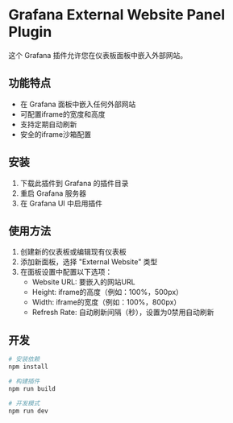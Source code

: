# Grafana External Website Panel Plugin

这个 Grafana 插件允许您在仪表板面板中嵌入外部网站。

## 功能特点

- 在 Grafana 面板中嵌入任何外部网站
- 可配置iframe的宽度和高度
- 支持定期自动刷新
- 安全的iframe沙箱配置

## 安装

1. 下载此插件到 Grafana 的插件目录
2. 重启 Grafana 服务器
3. 在 Grafana UI 中启用插件

## 使用方法

1. 创建新的仪表板或编辑现有仪表板
2. 添加新面板，选择 "External Website" 类型
3. 在面板设置中配置以下选项：
   - Website URL: 要嵌入的网站URL
   - Height: iframe的高度（例如：100%，500px）
   - Width: iframe的宽度（例如：100%，800px）
   - Refresh Rate: 自动刷新间隔（秒），设置为0禁用自动刷新

## 开发

```bash
# 安装依赖
npm install

# 构建插件
npm run build

# 开发模式
npm run dev
```
